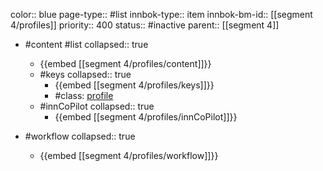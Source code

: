 color:: blue
page-type:: #list
innbok-type:: item
innbok-bm-id:: [[segment 4/profiles]]
priority:: 400
status:: #inactive
parent:: [[segment 4]]

- #content #list
  collapsed:: true
	- {{embed [[segment 4/profiles/content]]}}
  - #keys
    collapsed:: true
	  - {{embed [[segment 4/profiles/keys]]}}
	  - #class: [profile](https://go.innbok.com/#/page/innBoK%2Fclass%2Fprofile)
  - #innCoPilot
    collapsed:: true
	  - {{embed [[segment 4/profiles/innCoPilot]]}}

- #workflow
  collapsed:: true
	- {{embed [[segment 4/profiles/workflow]]}}

